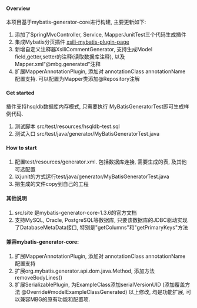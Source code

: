 #### Overview
本项目基于mybatis-generator-core进行构建, 主要更新如下:

1. 添加了SpringMvcController, Service, MapperJunitTest三个代码生成插件
2. 集成Mybatis分页插件 [xsili-mybatis-plugin-page](https://github.com/morningtea/xsili-mybatis-plugin-page "Mybatis分页插件")
4. 新增自定义注释器XsiliCommentGenerator, 支持生成Model field,getter,setter的注释(读取数据库注释), 以及Mapper.xml"@mbg.generated"注释
3. 扩展MapperAnnotationPlugin, 添加对 annotationClass annotationName 配置支持. 可以配置为Mapper类添加@Repository注解

#### Get started
插件支持hsqldb数据库内存模式, 只需要执行 MyBatisGeneratorTest即可生成样例代码.  
1. 测试脚本 src/test/resources/hsqldb-test.sql
2. 测试入口 src/test/java/generator/MyBatisGeneratorTest.java

#### How to start
1. 配置test/resources/generator.xml. 包括数据库连接, 需要生成的表, 及其他可选配置
2. 以junit的方式运行test/java/generator/MyBatisGeneratorTest.java
3. 把生成的文件copy到自己的工程

#### 其他说明
1. src/site 是mybatis-generator-core-1.3.6的官方文档
2. 支持MySQL, Oracle, PostgreSQL等数据库, 只要该数据库的JDBC驱动实现了DatabaseMetaData接口,
特别是"getColumns"和"getPrimaryKeys"方法

#### 兼容mybatis-generator-core:
1. 扩展MapperAnnotationPlugin, 添加对 annotationClass annotationName 配置支持
2. 扩展org.mybatis.generator.api.dom.java.Method, 添加方法removeBodyLines()
3. 扩展SerializablePlugin, 为ExampleClass添加serialVersionUID (添加覆盖方法  @Override#modelExampleClassGenerated)
以上修改, 均是功能扩展, 可以兼容MBG的原有功能和配置项.

